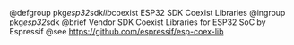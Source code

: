 @defgroup pkg*esp32*sdk*lib*coexist  ESP32 SDK Coexist Libraries
@ingroup  pkg*esp32*sdk
@brief    Vendor SDK Coexist Libraries for ESP32 SoC by Espressif
@see      https://github.com/espressif/esp-coex-lib
